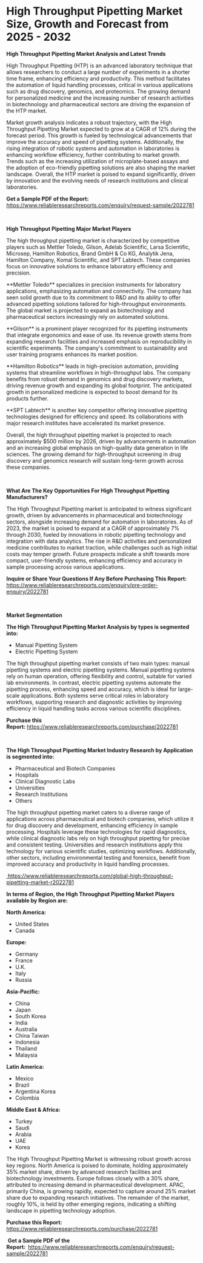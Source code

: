 <p><h1>High Throughput Pipetting Market Size, Growth and Forecast from 2025 - 2032</h1></p><p><strong>High Throughput Pipetting Market Analysis and Latest Trends</strong></p>
<p><p>High Throughput Pipetting (HTP) is an advanced laboratory technique that allows researchers to conduct a large number of experiments in a shorter time frame, enhancing efficiency and productivity. This method facilitates the automation of liquid handling processes, critical in various applications such as drug discovery, genomics, and proteomics. The growing demand for personalized medicine and the increasing number of research activities in biotechnology and pharmaceutical sectors are driving the expansion of the HTP market.</p><p>Market growth analysis indicates a robust trajectory, with the High Throughput Pipetting Market expected to grow at a CAGR of 12% during the forecast period. This growth is fueled by technological advancements that improve the accuracy and speed of pipetting systems. Additionally, the rising integration of robotic systems and automation in laboratories is enhancing workflow efficiency, further contributing to market growth. Trends such as the increasing utilization of microplate-based assays and the adoption of eco-friendly pipetting solutions are also shaping the market landscape. Overall, the HTP market is poised to expand significantly, driven by innovation and the evolving needs of research institutions and clinical laboratories.</p></p>
<p><strong>Get a Sample PDF of the Report:&nbsp;</strong> <a href="https://www.reliableresearchreports.com/enquiry/request-sample/2022781?utm_campaign=33&utm_medium=2&utm_source=Github&utm_content=ia&utm_term=13042025&utm_id=high-throughput-pipetting">https://www.reliableresearchreports.com/enquiry/request-sample/2022781</a></p>
<p>&nbsp;</p>
<p><strong>High Throughput Pipetting Major Market Players</strong></p>
<p><p>The high throughput pipetting market is characterized by competitive players such as Mettler Toledo, Gilson, Adelab Scientific, Larsa Scientific, Microsep, Hamilton Robotics, Brand GmbH & Co KG, Analytik Jena, Hamilton Company, Komal Scientific, and SPT Labtech. These companies focus on innovative solutions to enhance laboratory efficiency and precision.</p><p>**Mettler Toledo** specializes in precision instruments for laboratory applications, emphasizing automation and connectivity. The company has seen solid growth due to its commitment to R&D and its ability to offer advanced pipetting solutions tailored for high-throughput environments. The global market is projected to expand as biotechnology and pharmaceutical sectors increasingly rely on automated solutions.</p><p>**Gilson** is a prominent player recognized for its pipetting instruments that integrate ergonomics and ease of use. Its revenue growth stems from expanding research facilities and increased emphasis on reproducibility in scientific experiments. The company's commitment to sustainability and user training programs enhances its market position.</p><p>**Hamilton Robotics** leads in high-precision automation, providing systems that streamline workflows in high-throughput labs. The company benefits from robust demand in genomics and drug discovery markets, driving revenue growth and expanding its global footprint. The anticipated growth in personalized medicine is expected to boost demand for its products further.</p><p>**SPT Labtech** is another key competitor offering innovative pipetting technologies designed for efficiency and speed. Its collaborations with major research institutes have accelerated its market presence. </p><p>Overall, the high throughput pipetting market is projected to reach approximately $500 million by 2026, driven by advancements in automation and an increasing global emphasis on high-quality data generation in life sciences. The growing demand for high-throughput screening in drug discovery and genomics research will sustain long-term growth across these companies.</p></p>
<p>&nbsp;</p>
<p><strong>What Are The Key Opportunities For High Throughput Pipetting Manufacturers?</strong></p>
<p><p>The High Throughput Pipetting market is anticipated to witness significant growth, driven by advancements in pharmaceutical and biotechnology sectors, alongside increasing demand for automation in laboratories. As of 2023, the market is poised to expand at a CAGR of approximately 7% through 2030, fueled by innovations in robotic pipetting technology and integration with data analytics. The rise in R&D activities and personalized medicine contributes to market traction, while challenges such as high initial costs may temper growth. Future prospects indicate a shift towards more compact, user-friendly systems, enhancing efficiency and accuracy in sample processing across various applications.</p></p>
<p><strong>Inquire or Share Your Questions If Any Before Purchasing This Report:</strong> <a href="https://www.reliableresearchreports.com/enquiry/pre-order-enquiry/2022781?utm_campaign=33&utm_medium=2&utm_source=Github&utm_content=ia&utm_term=13042025&utm_id=high-throughput-pipetting">https://www.reliableresearchreports.com/enquiry/pre-order-enquiry/2022781</a></p>
<p>&nbsp;</p>
<p><strong>Market Segmentation</strong></p>
<p><strong>The High Throughput Pipetting Market Analysis by types is segmented into:</strong></p>
<p><ul><li>Manual Pipetting System</li><li>Electric Pipetting System</li></ul></p>
<p><p>The high throughput pipetting market consists of two main types: manual pipetting systems and electric pipetting systems. Manual pipetting systems rely on human operation, offering flexibility and control, suitable for varied lab environments. In contrast, electric pipetting systems automate the pipetting process, enhancing speed and accuracy, which is ideal for large-scale applications. Both systems serve critical roles in laboratory workflows, supporting research and diagnostic activities by improving efficiency in liquid handling tasks across various scientific disciplines.</p></p>
<p><strong>Purchase this Report:&nbsp;</strong><a href="https://www.reliableresearchreports.com/purchase/2022781?utm_campaign=33&utm_medium=2&utm_source=Github&utm_content=ia&utm_term=13042025&utm_id=high-throughput-pipetting">https://www.reliableresearchreports.com/purchase/2022781</a></p>
<p>&nbsp;</p>
<p><strong>The High Throughput Pipetting Market Industry Research by Application is segmented into:</strong></p>
<p><ul><li>Pharmaceutical and Biotech Companies</li><li>Hospitals</li><li>Clinical Diagnostic Labs</li><li>Universities</li><li>Research Institutions</li><li>Others</li></ul></p>
<p><p>The high throughput pipetting market caters to a diverse range of applications across pharmaceutical and biotech companies, which utilize it for drug discovery and development, enhancing efficiency in sample processing. Hospitals leverage these technologies for rapid diagnostics, while clinical diagnostic labs rely on high throughput pipetting for precise and consistent testing. Universities and research institutions apply this technology for various scientific studies, optimizing workflows. Additionally, other sectors, including environmental testing and forensics, benefit from improved accuracy and productivity in liquid handling processes.</p></p>
<p><a href="https://www.reliableresearchreports.com/global-high-throughput-pipetting-market-r2022781?utm_campaign=33&utm_medium=2&utm_source=Github&utm_content=ia&utm_term=13042025&utm_id=high-throughput-pipetting">&nbsp;https://www.reliableresearchreports.com/global-high-throughput-pipetting-market-r2022781</a></p>
<p><strong>In terms of Region, the High Throughput Pipetting Market Players available by Region are:</strong></p>
<p>
    <p> <strong> North America: </strong>
        <ul>
            <li>United States</li>
            <li>Canada</li>
        </ul>
        </p> 
    <p> <strong> Europe: </strong>
        <ul>
            <li>Germany</li>
            <li>France</li>
            <li>U.K.</li>
            <li>Italy</li>
            <li>Russia</li>
        </ul>
        </p> 
    <p> <strong> Asia-Pacific: </strong>
        <ul>
            <li>China</li>
            <li>Japan</li>
            <li>South Korea</li>
            <li>India</li>
            <li>Australia</li>
            <li>China Taiwan</li>
            <li>Indonesia</li>
            <li>Thailand</li>
            <li>Malaysia</li>
        </ul>
        </p> 
    <p> <strong> Latin America: </strong>
        <ul>
            <li>Mexico</li>
            <li>Brazil</li>
            <li>Argentina Korea</li>
            <li>Colombia</li>
        </ul>
        </p> 
    <p> <strong> Middle East & Africa: </strong>
        <ul>
            <li>Turkey</li>
            <li>Saudi</li>
            <li>Arabia</li>
            <li>UAE</li>
            <li>Korea</li>
        </ul>
    </p>
    </p>
<p><p>The High Throughput Pipetting Market is witnessing robust growth across key regions. North America is poised to dominate, holding approximately 35% market share, driven by advanced research facilities and biotechnology investments. Europe follows closely with a 30% share, attributed to increasing demand in pharmaceutical development. APAC, primarily China, is growing rapidly, expected to capture around 25% market share due to expanding research initiatives. The remainder of the market, roughly 10%, is held by other emerging regions, indicating a shifting landscape in pipetting technology adoption.</p></p>
<p><strong>Purchase this Report: </strong><a href="https://www.reliableresearchreports.com/purchase/2022781?utm_campaign=33&utm_medium=2&utm_source=Github&utm_content=ia&utm_term=13042025&utm_id=high-throughput-pipetting">https://www.reliableresearchreports.com/purchase/2022781</a></p>
<p>&nbsp;<strong>Get a Sample PDF of the Report:&nbsp;&nbsp;</strong><a href="https://www.reliableresearchreports.com/enquiry/request-sample/2022781?utm_campaign=33&utm_medium=2&utm_source=Github&utm_content=ia&utm_term=13042025&utm_id=high-throughput-pipetting">https://www.reliableresearchreports.com/enquiry/request-sample/2022781</a></p>
<p><strong></strong></p>
<p><p></p><p></p><p></p></p>